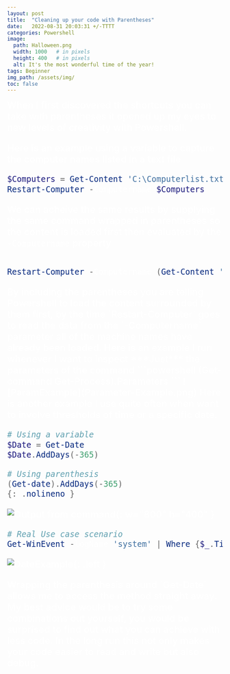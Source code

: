 ```yaml
---
layout: post
title:  "Cleaning up your code with Parentheses"
date:   2022-08-31 20:03:31 +/-TTTT
categories: Powershell
image:
  path: Halloween.png
  width: 1000   # in pixels
  height: 400   # in pixels
  alt: It's the most wonderful time of the year!
tags: Beginner
img_path: /assets/img/
toc: false
---
```




<span style="color:white;font-weight:500;font-size:22">
When I first discovered the shortcuts you can take with parentheses it opened up my eyes to new levels of creativity with Powershell.
<span>

Here is an example using a variable to capture the computer names listed in a text file

```powershell
$Computers = Get-Content 'C:\Computerlist.txt'
Restart-Computer -Computername $Computers
```
We can acheive the same results by supplying the same command wrapped in parentheses so the content is loaded first then evaluated by the `-Computername` property
```powershell

Restart-Computer -Computername (Get-Content 'C:\Computerlist.txt')
```
<span style="color:white;font-weight:500;font-size:22">
By including the parentheses you are telling Powershell to load the content surrounded by them first, by the time `Restart-Computer` goes to read the data from the `-Computername` parameter all of the machine names have already been loaded. Here is an example I run whenever I want to inspect ***Just*** the parameters of the command
<span>
```powershell
(Get-command Get-Process).Parameters
```
![ParamExample](Parameter-Example.png)
<span style="color:white;font-weight:500;font-size:22">
Here is another example I use quite often when want to involve thresholds of time or a specific date. 
</span>

```powershell
# Using a variable
$Date = Get-Date
$Date.AddDays(-365)

# Using parenthesis
(Get-date).AddDays(-365)
{: .nolineno }
```

![Output from command](Get-Date-Example-01.png){: w="800" h="400" }




```powershell
# Real Use case scenario
Get-WinEvent -logName 'system' | Where {$_.Timecreated -gt (get-date).AddDays(-1)}
```

![DateExample](Get-Date-Example-02.png){: .left }



<span style="color:white;font-weight:500;font-size:22">
Wrapping the parenthesis around `Get-Date` allows me to access the method straight away. My best advice would be to try some combinations out yourself, you would be surprised to find out what you can achieve with less code. In the long run this not only makes your code easier to read and write but also debug. 
</span>




